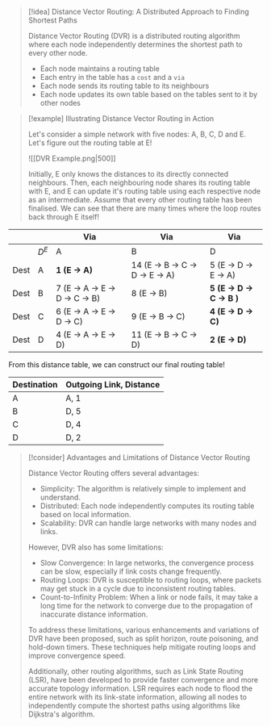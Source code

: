 > [!idea] Distance Vector Routing: A Distributed Approach to Finding Shortest Paths
> 
> Distance Vector Routing (DVR) is a distributed routing algorithm where each node independently determines the shortest path to every other node.
> - Each node maintains a routing table
> - Each entry in the table has a `cost` and a `via`
> - Each node sends its routing table to its neighbours
> - Each node updates its own table based on the tables sent to it by other nodes

> [!example] Illustrating Distance Vector Routing in Action
>
> Let's consider a simple network with five nodes: A, B, C, D and E. Let's figure out the routing table at E!
> 
>![[DVR Example.png|500]]
>
> Initially, E only knows the distances to its directly connected neighbours. Then, each neighbouring node shares its routing table with E, and E can update it's routing table using each respective node as an intermediate. Assume that every other routing table has been finalised. We can see that there are many times where the loop routes back through E itself!


|      |       | Via                            | Via                              | Via                           |
| ---- | ----- | ------------------------------ | -------------------------------- | ----------------------------- |
|      | $D^E$ | A                              | B                                | D                             |
| Dest | A     | **1 (E -> A)**                 | 14 (E -> B  -> C -> D -> E -> A) | 5 (E -> D -> E -> A)          |
| Dest | B     | 7 (E -> A -> E -> D -> C -> B) | 8 (E -> B)                       | **5** **(E -> D -> C -> B )** |
| Dest | C     | 6 (E -> A -> E -> D -> C)      | 9 (E -> B -> C)                  | **4** **(E -> D -> C)**       |
| Dest | D     | 4 (E -> A -> E -> D)           | 11 (E -> B -> C -> D)            | **2** **(E -> D)**            |

From this distance table, we can construct our final routing table!

| Destination | Outgoing Link, Distance |
| ----------- | ----------------------- |
| A           | A, 1                    |
| B           | D, 5                    |
| C           | D, 4                    |
| D           | D, 2                    |



> [!consider] Advantages and Limitations of Distance Vector Routing
> 
> Distance Vector Routing offers several advantages:
> - Simplicity: The algorithm is relatively simple to implement and understand.
> - Distributed: Each node independently computes its routing table based on local information.
> - Scalability: DVR can handle large networks with many nodes and links.
> 
> However, DVR also has some limitations:
> - Slow Convergence: In large networks, the convergence process can be slow, especially if link costs change frequently.
> - Routing Loops: DVR is susceptible to routing loops, where packets may get stuck in a cycle due to inconsistent routing tables.
> - Count-to-Infinity Problem: When a link or node fails, it may take a long time for the network to converge due to the propagation of inaccurate distance information.
> 
> To address these limitations, various enhancements and variations of DVR have been proposed, such as split horizon, route poisoning, and hold-down timers. These techniques help mitigate routing loops and improve convergence speed.
> 
> Additionally, other routing algorithms, such as Link State Routing (LSR), have been developed to provide faster convergence and more accurate topology information. LSR requires each node to flood the entire network with its link-state information, allowing all nodes to independently compute the shortest paths using algorithms like Dijkstra's algorithm.